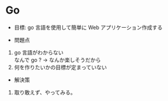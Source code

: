 # Go

* 目標: go 言語を使用して簡単に Web アプリケーション作成する
 
* 問題点
1. go 言語がわからない  
なんで go ? -> なんか楽しそうだから
2. 何を作りたいかの目標が定まっていない

* 解決策
1. 取り敢えず、やってみる。


